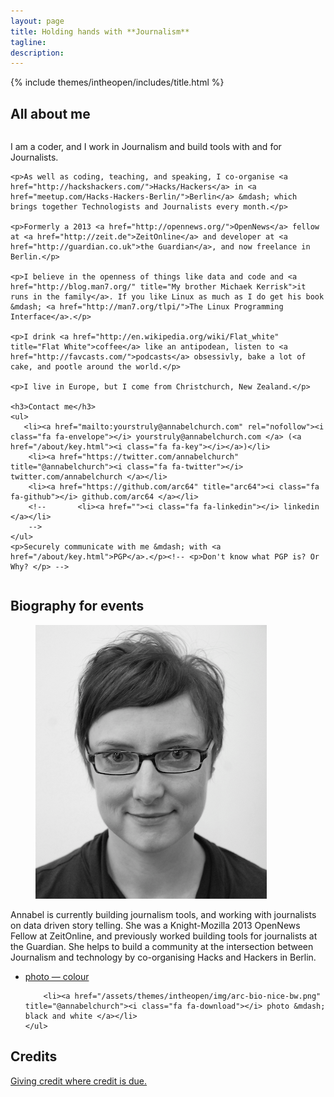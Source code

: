 ```yaml
---
layout: page
title: Holding hands with **Journalism**
tagline:
description:
---
```


{% include themes/intheopen/includes/title.html %}

<div class="bio">
<section>
<h2> All about me </h2>

<div class="column">
    <p>I am a coder, and I work in Journalism and build tools with and for Journalists.</p>

    <p>As well as coding, teaching, and speaking, I co-organise <a href="http://hackshackers.com/">Hacks/Hackers</a> in <a href="meetup.com/Hacks-Hackers-Berlin/">Berlin</a> &mdash; which brings together Technologists and Journalists every month.</p>

    <p>Formerly a 2013 <a href="http://opennews.org/">OpenNews</a> fellow at <a href="http://zeit.de">ZeitOnline</a> and developer at <a href="http://guardian.co.uk">the Guardian</a>, and now freelance in Berlin.</p>

    <p>I believe in the openness of things like data and code and <a href="http://blog.man7.org/" title="My brother Michaek Kerrisk">it runs in the family</a>. If you like Linux as much as I do get his book &mdash; <a href="http://man7.org/tlpi/">The Linux Programming Interface</a>.</p>

    <p>I drink <a href="http://en.wikipedia.org/wiki/Flat_white" title="Flat White">coffee</a> like an antipodean, listen to <a href="http://favcasts.com/">podcasts</a> obsessivly, bake a lot of cake, and pootle around the world.</p>

    <p>I live in Europe, but I come from Christchurch, New Zealand.</p>

    <h3>Contact me</h3>
    <ul>
       <li><a href="mailto:yourstruly@annabelchurch.com" rel="nofollow"><i class="fa fa-envelope"></i> yourstruly@annabelchurch.com </a> (<a href="/about/key.html"><i class="fa fa-key"></i></a>)</li>
        <li><a href="https://twitter.com/annabelchurch" title="@annabelchurch"><i class="fa fa-twitter"></i> twitter.com/annabelchurch </a></li>
        <li><a href="https://github.com/arc64" title="arc64"><i class="fa fa-github"></i> github.com/arc64 </a></li>
        <!--       <li><a href=""><i class="fa fa-linkedin"></i> linkedin </a></li>
        -->
    </ul>
    <p>Securely communicate with me &mdash; with <a href="/about/key.html">PGP</a>.</p><!-- <p>Don't know what PGP is? Or Why? </p> -->
</div>
</section>

<section>
<h2> Biography for events </h2>

<figure class="pullout">
    <img alt="Me - Annabel Church" src="/assets/themes/intheopen/img/arc-bio-nice-bw-small.png" />
</figure>

<p>Annabel is currently building journalism tools, and working with journalists on data driven story telling.  She was a Knight-Mozilla 2013 OpenNews Fellow at ZeitOnline, and previously worked building tools for journalists at the Guardian. She helps to build a community at the intersection between Journalism and technology by co-organising Hacks and Hackers in Berlin.</p>

<p>
    <ul>
        <li><a href="/assets/themes/intheopen/img/arc-bio-nice.png" title="@annabelchurch"><i class="fa fa-download"></i> photo &mdash; colour </a></li>

        <li><a href="/assets/themes/intheopen/img/arc-bio-nice-bw.png" title="@annabelchurch"><i class="fa fa-download"></i> photo &mdash; black and white </a></li>
    </ul>
</p>
</section>

<section>

<h2>Credits</h2>
<p><i class="fa fa-arrow-right"></i><a href="/credits.html" title="Credits"> Giving credit where credit is due. </a></p>

</section>
</div>